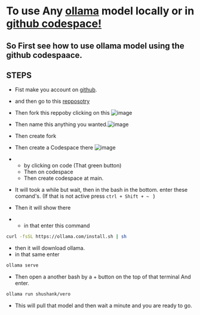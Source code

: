 # To use Any [ollama](https://ollama.com) model locally or in [github codespace](https://github.com/features/codespaces)[!](https://ollama.com/shushank)
## So First see how to use ollama model using the github codespaace.
## STEPS
- Fist make you account on [github](https://github.com).
- and then go to this [repposotry](https://github.com/Sk16er/ollama_model_tutorial)
- Then fork this reppoby clicking on this ![image](https://github.com/user-attachments/assets/69e8d287-850d-4651-8baa-fb7cb3fb2780)

- Then name this anything you wanted.![image](https://github.com/user-attachments/assets/f5cc5540-432b-47d7-bba9-4bbd598e0912)
- Then create fork
- Then create a Codespace there ![image](https://github.com/user-attachments/assets/4b0f0dc1-6415-4b07-be12-da712d942969)
-  - by clicking on code (That green button)
   - Then on codespace
   - Then create codespace at main.
 
-  It will took a while but wait, then in the bash in the bottom. enter these comand's. (If that is not active press `ctrl + Shift + ~ ` )
-  Then it will show there
-   - in that enter this command
``` bash
curl -fsSL https://ollama.com/install.sh | sh
```
- then it will download ollama.
- in that same enter
``` bash
ollama serve
```
- Then open a another bash by a + button on the top of that terminal And enter.
``` bash
ollama run shushank/vero
```
- This will pull that model and then wait a minute and you are ready to go. 


